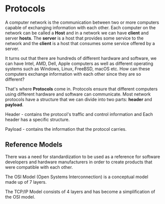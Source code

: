# Protocols

A computer network is the communication between two or more computers capable of exchanging information with each other. Each computer on the network can be called a **Host** and in a network we can have **client** and server **hosts**. The **server** is a host that provides some service to the network and the **client** is a host that consumes some service offered by a server.

It turns out that there are hundreds of different hardware and software, we can have Intel, AMD, Dell, Apple computers as well as different operating systems such as Windows, Linux, FreeBSD, macOS etc. How can these computers exchange information with each other since they are so different?

That's where **Protocols** come in. Protocols ensure that different computers using different hardware and software can communicate. Most network protocols have a structure that we can divide into two parts: **header** and **payload**.

Header - contains the protocol's traffic and control information and Each header has a specific structure.

Payload - contains the information that the protocol carries.

## Reference Models

There was a need for standardization to be used as a reference for software developers and hardware manufacturers in order to create products that were compatible with each other.

The OSI Model (Open Systems Interconnection) is a conceptual model made up of 7 layers.

The TCP/IP Model consists of 4 layers and has become a simplification of the OSI model.

<figure><img src="broken-reference" alt=""><figcaption></figcaption></figure>
